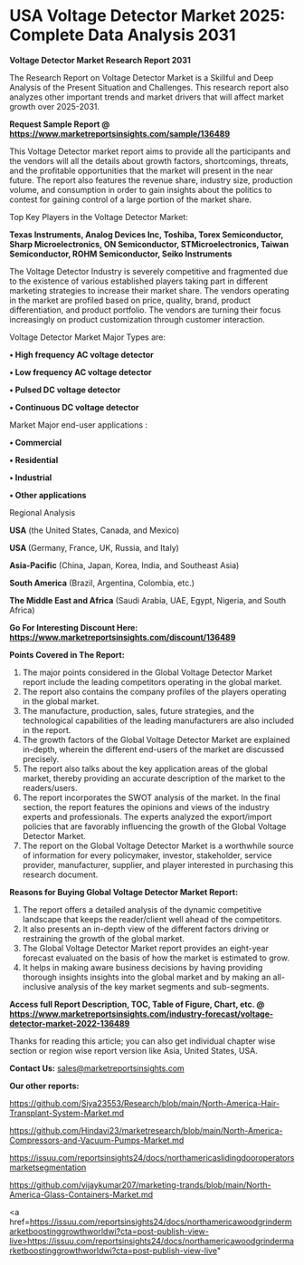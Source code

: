 # USA Voltage Detector Market 2025: Complete Data Analysis 2031

<strong>Voltage Detector Market Research Report 2031</strong>

The Research Report on Voltage Detector Market is a Skillful and Deep Analysis of the Present Situation and Challenges. This research report also analyzes other important trends and market drivers that will affect market growth over 2025-2031.

<strong>Request Sample Report @ <a href=https://www.marketreportsinsights.com/sample/136489>https://www.marketreportsinsights.com/sample/136489</a></strong>

This Voltage Detector market report aims to provide all the participants and the vendors will all the details about growth factors, shortcomings, threats, and the profitable opportunities that the market will present in the near future. The report also features the revenue share, industry size, production volume, and consumption in order to gain insights about the politics to contest for gaining control of a large portion of the market share.

Top Key Players in the Voltage Detector Market:

<strong>Texas Instruments, Analog Devices Inc, Toshiba, Torex Semiconductor, Sharp Microelectronics, ON Semiconductor, STMicroelectronics, Taiwan Semiconductor, ROHM Semiconductor, Seiko Instruments</strong>

The Voltage Detector Industry is severely competitive and fragmented due to the existence of various established players taking part in different marketing strategies to increase their market share. The vendors operating in the market are profiled based on price, quality, brand, product differentiation, and product portfolio. The vendors are turning their focus increasingly on product customization through customer interaction.

Voltage Detector Market Major Types are:

<strong>• High frequency AC voltage detector

• Low frequency AC voltage detector

• Pulsed DC voltage detector

• Continuous DC voltage detector</strong>

Market Major end-user applications :

<strong>• Commercial

• Residential

• Industrial

• Other applications</strong>

Regional Analysis

</u><strong><b>USA</b></strong> (the United States, Canada, and Mexico)

<strong><b>USA </b></strong>(Germany, France, UK, Russia, and Italy)

<strong><b>Asia-Pacific</b></strong> (China, Japan, Korea, India, and Southeast Asia)

<strong><b>South America</b></strong> (Brazil, Argentina, Colombia, etc.)

<strong><b>The Middle East and Africa</b></strong> (Saudi Arabia, UAE, Egypt, Nigeria, and South Africa)

<strong>Go For Interesting Discount Here: <a href=https://www.marketreportsinsights.com/discount/136489>https://www.marketreportsinsights.com/discount/136489</a></strong>

<strong>Points Covered in The Report:</strong>
<ol>
  <li>The major points considered in the Global Voltage Detector Market report include the leading competitors operating in the global market.</li>
  <li>The report also contains the company profiles of the players operating in the global market.</li>
  <li>The manufacture, production, sales, future strategies, and the technological capabilities of the leading manufacturers are also included in the report.</li>
  <li>The growth factors of the Global Voltage Detector Market are explained in-depth, wherein the different end-users of the market are discussed precisely.</li>
  <li>The report also talks about the key application areas of the global market, thereby providing an accurate description of the market to the readers/users.</li>
  <li>The report incorporates the SWOT analysis of the market. In the final section, the report features the opinions and views of the industry experts and professionals. The experts analyzed the export/import policies that are favorably influencing the growth of the Global Voltage Detector Market.</li>
  <li>The report on the Global Voltage Detector Market is a worthwhile source of information for every policymaker, investor, stakeholder, service provider, manufacturer, supplier, and player interested in purchasing this research document.</li>
</ol>
<strong>Reasons for Buying Global Voltage Detector Market Report:</strong>

<ol>
  <li>The report offers a detailed analysis of the dynamic competitive landscape that keeps the reader/client well ahead of the competitors.</li>
  <li>It also presents an in-depth view of the different factors driving or restraining the growth of the global market.</li>
  <li>The Global Voltage Detector Market report provides an eight-year forecast evaluated on the basis of how the market is estimated to grow.</li>
  <li>It helps in making aware business decisions by having providing thorough insights insights into the global market and by making an all-inclusive analysis of the key market segments and sub-segments.</li>
</ol>
<strong>Access full Report Description, TOC, Table of Figure, Chart, etc. @ <a href=https://www.marketreportsinsights.com/industry-forecast/voltage-detector-market-2022-136489>https://www.marketreportsinsights.com/industry-forecast/voltage-detector-market-2022-136489</a></strong>


Thanks for reading this article; you can also get individual chapter wise section or region wise report version like Asia, United States, USA.

<strong>Contact Us:</strong>
sales@marketreportsinsights.com

<strong>Our other reports:</strong>

<a href=https://github.com/Siya23553/Research/blob/main/North-America-Hair-Transplant-System-Market.md>https://github.com/Siya23553/Research/blob/main/North-America-Hair-Transplant-System-Market.md</a>

<a href=https://github.com/Hindavi23/marketresearch/blob/main/North-America-Compressors-and-Vacuum-Pumps-Market.md>https://github.com/Hindavi23/marketresearch/blob/main/North-America-Compressors-and-Vacuum-Pumps-Market.md</a>

<a href=https://issuu.com/reportsinsights24/docs/northamericaslidingdooroperatorsmarketsegmentation>https://issuu.com/reportsinsights24/docs/northamericaslidingdooroperatorsmarketsegmentation</a>

<a href=https://github.com/vijaykumar207/marketing-trands/blob/main/North-America-Glass-Containers-Market.md>https://github.com/vijaykumar207/marketing-trands/blob/main/North-America-Glass-Containers-Market.md</a>

<a href=https://issuu.com/reportsinsights24/docs/northamericawoodgrindermarketboostinggrowthworldwi?cta=post-publish-view-live>https://issuu.com/reportsinsights24/docs/northamericawoodgrindermarketboostinggrowthworldwi?cta=post-publish-view-live</a>"
